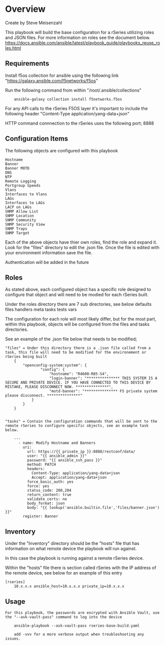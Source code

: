 # Overview

Create by Steve Meisenzahl

This playbook will build the base configuration for a rSeries utilizing roles and JSON files.
For more information on roles see the document below.
    https://docs.ansible.com/ansible/latest/playbook_guide/playbooks_reuse_roles.html

## Requirements

Install f5os collection for ansible using the following link "https://galaxy.ansible.com/f5networks/f5os"

Run the following command from within "/root/.ansible/collections" 
```
    ansible-galaxy collection install f5networks.f5os
```
For any API calls to the rSeries F5OS layer it's important to include the following header 
    "Content-Type application/yang-data+json" 
 
 HTTP command connnection to the rSeries uses the following port;
  8888

## Configuration Items

The following objects are configured with this playbook

    Hostname 
    Banner 
    Banner MOTD
    DNS
    NTP
    Remote Logging
    Portgroup Speeds
    Vlans
    Interfaces to Vlans
    LAGs
    Interfaces to LAGs
    LACP on LAGs
    SNMP Allow List
    SNMP Location
    SNMP Community
    SNMP Security View
    SNMP Traps
    SNMP Target

Each of the above objects have thier own roles, find the role and expand it.  Look for the "files" directory to edit the .json file.  Once the file is edited with your environment information save the file.

Authentication will be added in the future

## Roles

As stated above, each configured object has a specific role designed to configure that object and will need to be modied for each rSeries built.

Under the roles directory there are 7 sub directories, see below
    defaults
    files
    handlers
    meta
    tasks
    tests
    vars

The configuration for each role will most likely differ, but for the most part, within this playbook, objects will be configured from the files and tasks directories.

See an example of the .json file below that needs to be modified;

    "files" = Under this directory there is a .json file called from a task, this file will need to be modified for the environement or rSeries being built
        {
            "openconfig-system:system": {
                    "config": {
                        "hostname": "R4600-R85-S4",
                        "login-banner": "*************** THIS SYSTEM IS A SECURE AND PRIVATE DEVICE. IF YOU HAVE CONNECTED TO THIS DEVICE BY MISTAKE, PLEASE DISCONNECT NOW. ***************",
                        "motd-banner": "*************** F5 private system please disconnect. ***************"
                }
            }
        }


    "tasks" = Contain the configuration commands that will be sent to the remote rSeries to configure specific objects, see an example task below.

        ---
          - name: Modify Hostname and Banners
            uri:
              url: https://{{ private_ip }}:8888/restconf/data/
              user: "{{ ansible_admin }}"
              password: "{{ ansible_ssh_pass }}"
              method: PATCH
              headers:
                Content-Type: application/yang-data+json
                Accept: application/yang-data+json
              force_basic_auth: yes
              force: yes
              status_code: 200,204
              return_content: true
              validate_certs: no
              body_format: json
              body: "{{ lookup('ansible.builtin.file','files/banner.json') }}"
            register: Banner

## Inventory

Under the "Inventory" directory should be the "hosts" file that has information on what remote device the playbook will run against.

In this case the playbook is running against a remote rSeries device.

Within the "hosts" file there is section called rSeries with the IP address of the remote device, see below for an example of this entry

    [rseries]
        10.x.x.x ansible_host=10.x.x.x private_ip=10.x.x.x

## Usage
```
For this playbook, the passwords are encrypted with Ansible Vault, use the "--ask-vault-pass" command to log into the device

    ansible-playbook --ask-vault-pass rseries-base-build.yaml

    add -vvv for a more verbose output when troubleshooting any issues.
```

